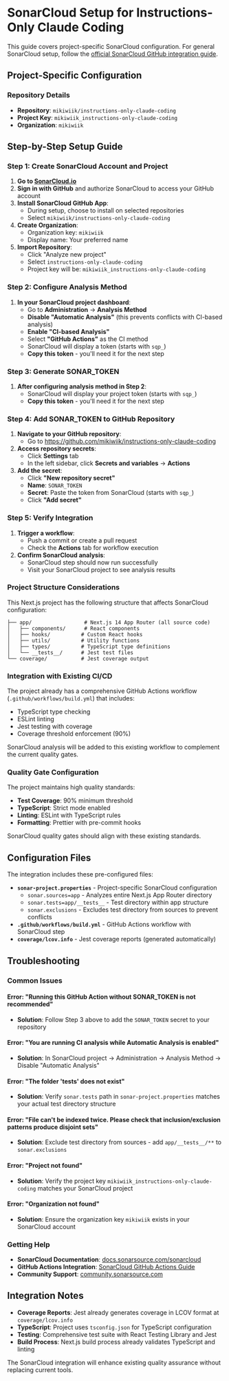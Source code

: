 # SonarCloud Setup for Instructions-Only Claude Coding

This guide covers project-specific SonarCloud configuration. For general SonarCloud setup, follow the
[official SonarCloud GitHub integration guide](https://docs.sonarsource.com/sonarcloud/getting-started/github/).

## Project-Specific Configuration

### Repository Details

- **Repository**: `mikiwiik/instructions-only-claude-coding`
- **Project Key**: `mikiwiik_instructions-only-claude-coding`
- **Organization**: `mikiwiik`

## Step-by-Step Setup Guide

### Step 1: Create SonarCloud Account and Project

1. **Go to [SonarCloud.io](https://sonarcloud.io/)**
2. **Sign in with GitHub** and authorize SonarCloud to access your GitHub account
3. **Install SonarCloud GitHub App**:
   - During setup, choose to install on selected repositories
   - Select `mikiwiik/instructions-only-claude-coding`
4. **Create Organization**:
   - Organization key: `mikiwiik`
   - Display name: Your preferred name
5. **Import Repository**:
   - Click "Analyze new project"
   - Select `instructions-only-claude-coding`
   - Project key will be: `mikiwiik_instructions-only-claude-coding`

### Step 2: Configure Analysis Method

1. **In your SonarCloud project dashboard**:
   - Go to **Administration** → **Analysis Method**
   - **Disable "Automatic Analysis"** (this prevents conflicts with CI-based analysis)
   - **Enable "CI-based Analysis"**
   - Select **"GitHub Actions"** as the CI method
   - SonarCloud will display a token (starts with `sqp_`)
   - **Copy this token** - you'll need it for the next step

### Step 3: Generate SONAR_TOKEN

1. **After configuring analysis method in Step 2**:
   - SonarCloud will display your project token (starts with `sqp_`)
   - **Copy this token** - you'll need it for the next step

### Step 4: Add SONAR_TOKEN to GitHub Repository

1. **Navigate to your GitHub repository**:
   - Go to <https://github.com/mikiwiik/instructions-only-claude-coding>
2. **Access repository secrets**:
   - Click **Settings** tab
   - In the left sidebar, click **Secrets and variables** → **Actions**
3. **Add the secret**:
   - Click **"New repository secret"**
   - **Name**: `SONAR_TOKEN`
   - **Secret**: Paste the token from SonarCloud (starts with `sqp_`)
   - Click **"Add secret"**

### Step 5: Verify Integration

1. **Trigger a workflow**:
   - Push a commit or create a pull request
   - Check the **Actions** tab for workflow execution
2. **Confirm SonarCloud analysis**:
   - SonarCloud step should now run successfully
   - Visit your SonarCloud project to see analysis results

### Project Structure Considerations

This Next.js project has the following structure that affects SonarCloud configuration:

```text
├── app/                 # Next.js 14 App Router (all source code)
│   ├── components/      # React components
│   ├── hooks/          # Custom React hooks
│   ├── utils/          # Utility functions
│   ├── types/          # TypeScript type definitions
│   └── __tests__/      # Jest test files
└── coverage/           # Jest coverage output
```

### Integration with Existing CI/CD

The project already has a comprehensive GitHub Actions workflow (`.github/workflows/build.yml`) that includes:

- TypeScript type checking
- ESLint linting
- Jest testing with coverage
- Coverage threshold enforcement (90%)

SonarCloud analysis will be added to this existing workflow to complement the current quality gates.

### Quality Gate Configuration

The project maintains high quality standards:

- **Test Coverage**: 90% minimum threshold
- **TypeScript**: Strict mode enabled
- **Linting**: ESLint with TypeScript rules
- **Formatting**: Prettier with pre-commit hooks

SonarCloud quality gates should align with these existing standards.

## Configuration Files

The integration includes these pre-configured files:

- **`sonar-project.properties`** - Project-specific SonarCloud configuration
  - `sonar.sources=app` - Analyzes entire Next.js App Router directory
  - `sonar.tests=app/__tests__` - Test directory within app structure
  - `sonar.exclusions` - Excludes test directory from sources to prevent conflicts
- **`.github/workflows/build.yml`** - GitHub Actions workflow with SonarCloud step
- **`coverage/lcov.info`** - Jest coverage reports (generated automatically)

## Troubleshooting

### Common Issues

#### Error: "Running this GitHub Action without SONAR_TOKEN is not recommended"

- **Solution**: Follow Step 3 above to add the `SONAR_TOKEN` secret to your repository

#### Error: "You are running CI analysis while Automatic Analysis is enabled"

- **Solution**: In SonarCloud project → Administration → Analysis Method → Disable "Automatic Analysis"

#### Error: "The folder '**tests**' does not exist"

- **Solution**: Verify `sonar.tests` path in `sonar-project.properties` matches your actual test directory structure

#### Error: "File can't be indexed twice. Please check that inclusion/exclusion patterns produce disjoint sets"

- **Solution**: Exclude test directory from sources - add `app/__tests__/**` to `sonar.exclusions`

#### Error: "Project not found"

- **Solution**: Verify the project key `mikiwiik_instructions-only-claude-coding` matches your SonarCloud project

#### Error: "Organization not found"

- **Solution**: Ensure the organization key `mikiwiik` exists in your SonarCloud account

### Getting Help

- **SonarCloud Documentation**: [docs.sonarsource.com/sonarcloud](https://docs.sonarsource.com/sonarcloud/)
- **GitHub Actions Integration**: [SonarCloud GitHub Actions Guide](https://docs.sonarsource.com/sonarcloud/advanced-setup/ci-based-analysis/github-actions-for-sonarcloud/)
- **Community Support**: [community.sonarsource.com](https://community.sonarsource.com/)

## Integration Notes

- **Coverage Reports**: Jest already generates coverage in LCOV format at `coverage/lcov.info`
- **TypeScript**: Project uses `tsconfig.json` for TypeScript configuration
- **Testing**: Comprehensive test suite with React Testing Library and Jest
- **Build Process**: Next.js build process already validates TypeScript and linting

The SonarCloud integration will enhance existing quality assurance without replacing current tools.
